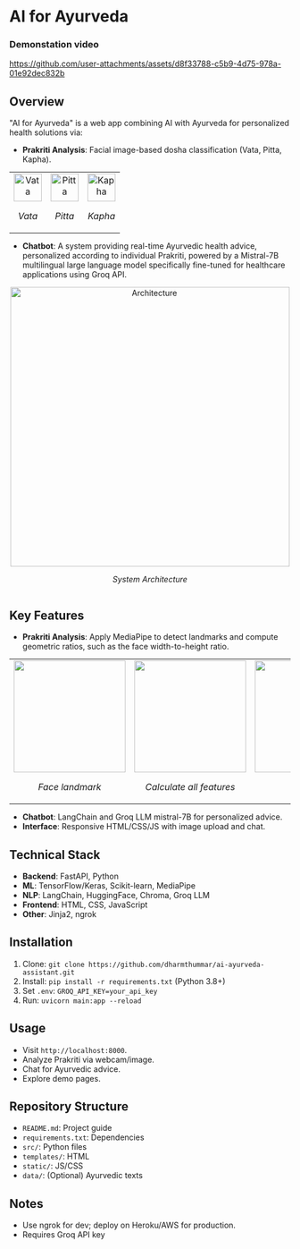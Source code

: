 # AI for Ayurveda

### Demonstation video





https://github.com/user-attachments/assets/d8f33788-c5b9-4d75-978a-01e92dec832b





## Overview
"AI for Ayurveda" is a web app combining AI with Ayurveda for personalized health solutions via:
- **Prakriti Analysis**: Facial image-based dosha classification (Vata, Pitta, Kapha).
 <table style="margin: 0 auto; text-align: center;">
  <tr>
    <td>
      <img src="https://github.com/user-attachments/assets/e4bfa649-65bc-4063-810a-ae313ec1b1a3" alt="Vata" width="50" height="50">
      <p><em>Vata</em></p>
    </td>
    <td>
      <img src="https://github.com/user-attachments/assets/311c7fac-9489-4106-abce-0b86bc17c085" alt="Pitta" width="50" height="50">
      <p><em>Pitta</em></p>
    </td>
    <td>
      <img src="https://github.com/user-attachments/assets/8ae44dec-0f61-4092-b5bd-3072bd2dd037" alt="Kapha" width="50" height="50">
      <p><em>Kapha</em></p>
    </td>
  </tr>
</table>


- **Chatbot**: A system providing real-time Ayurvedic health advice, personalized according to individual Prakriti, powered by a Mistral-7B multilingual large language model specifically fine-tuned for healthcare applications using Groq API.

<div style="display: flex; justify-content: center; gap: 20px;">
  <div style="text-align: center;">
    <img src="https://github.com/user-attachments/assets/9228dfc8-ea42-4204-8136-fd52bbb70d5d" alt="Architecture" width="500" height="500">
    <p><em>System Architecture</em></p>
  </div>
</div>

## Key Features

- **Prakriti Analysis**: Apply MediaPipe to detect landmarks and compute geometric ratios, such as the face width-to-height ratio.

<table style="margin: 0 auto; text-align: center;">
  <tr>
    <td>
      <img src="https://github.com/user-attachments/assets/88656fbb-9467-479c-8f22-3c7347990c62"  width="200" height="200">
      <p><em>Face landmark</em></p>
    </td>
    <td>
      <img src="https://github.com/user-attachments/assets/e0e91a16-70b1-4221-ba86-be5f075365fd"  width="200" height="200">
      <p><em>Calculate all features</em></p>
    </td>
    <td>
      <img src="https://github.com/user-attachments/assets/ff0ddba7-7ba0-4739-8365-19918eb08648" width="200" height="200">
      <p><em>Analysis</em></p>
    </td>
  </tr>
</table>





  
- **Chatbot**: LangChain and Groq LLM mistral-7B for personalized advice.
- **Interface**: Responsive HTML/CSS/JS with image upload and chat.

## Technical Stack
- **Backend**: FastAPI, Python
- **ML**: TensorFlow/Keras, Scikit-learn, MediaPipe
- **NLP**: LangChain, HuggingFace, Chroma, Groq LLM
- **Frontend**: HTML, CSS, JavaScript
- **Other**: Jinja2, ngrok

## Installation
1. Clone: `git clone https://github.com/dharmthummar/ai-ayurveda-assistant.git`
2. Install: `pip install -r requirements.txt` (Python 3.8+)
3. Set `.env`: `GROQ_API_KEY=your_api_key`
4. Run: `uvicorn main:app --reload`

## Usage
- Visit `http://localhost:8000`.
- Analyze Prakriti via webcam/image.
- Chat for Ayurvedic advice.
- Explore demo pages.

## Repository Structure
- `README.md`: Project guide
- `requirements.txt`: Dependencies
- `src/`: Python files
- `templates/`: HTML
- `static/`: JS/CSS
- `data/`: (Optional) Ayurvedic texts

## Notes
- Use ngrok for dev; deploy on Heroku/AWS for production.
- Requires Groq API key
<!---
![over](https://github.com/user-attachments/assets/88c93995-d6c5-4c24-8c47-a25472f50017)
![future](https://github.com/user-attachments/assets/e3d6aa6b-d369-4011-a9f7-c979395a2274)
![background](https://github.com/user-attachments/assets/bd5c9b73-80b7-4267-884f-7c0d5b8194d5)
--->
